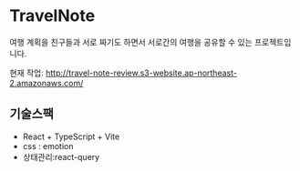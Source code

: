 # TravelNote

여행 계획을 친구들과 서로 짜기도 하면서 서로간의 여행을 공유할 수 있는 프로젝트입니다.

현재 작업: http://travel-note-review.s3-website.ap-northeast-2.amazonaws.com/

## 기술스팩

- React + TypeScript + Vite
- css : emotion
- 상태관리:react-query
